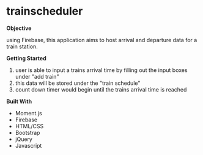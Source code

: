 # trainscheduler

**Objective**

using Firebase, this application aims to host arrival and departure data for a train station. 

**Getting Started**
1) user is able to input a trains arrival time by filling out the input boxes under "add train"
2) this data will be stored under the "train schedule"
3) count down timer would begin until the trains arrival time is reached 

**Built With**
- Moment.js 
- Firebase
- HTML/CSS
- Bootstrap
- jQuery
- Javascript 


